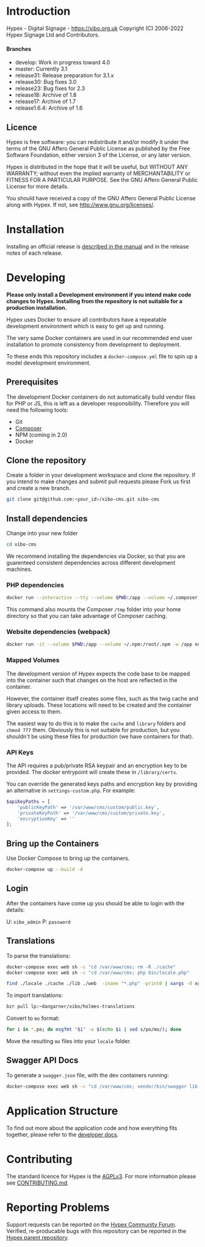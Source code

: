 # Introduction
Hypex - Digital Signage - https://xibo.org.uk
Copyright (C) 2006-2022 Hypex Signage Ltd and Contributors.



#### Branches

- develop: Work in progress toward 4.0
- master: Currently 3.1
- release31: Release preparation for 3.1.x
- release30: Bug fixes 3.0
- release23: Bug fixes for 2.3
- release18: Archive of 1.8
- release17: Archive of 1.7
- release1.6.4: Archive of 1.6



## Licence
Hypex is free software: you can redistribute it and/or modify it under the terms of the GNU Affero General Public License as published by the Free Software Foundation, either version 3 of the License, or
any later version.

Hypex is distributed in the hope that it will be useful, but WITHOUT ANY WARRANTY; without even the implied warranty of MERCHANTABILITY or FITNESS FOR A PARTICULAR PURPOSE.  See the GNU Affero General Public License for more details.

You should have received a copy of the GNU Affero General Public License along with Hypex.  If not, see <http://www.gnu.org/licenses/>.



# Installation

Installing an official release is [described in the manual](http://xibo.org.uk/manual/en/install_cms.html) and in the release notes of each release.



# Developing

**Please only install a Development environment if you intend make code changes to Hypex. Installing from the repository is not suitable for a production installation.**

Hypex uses Docker to ensure all contributors have a repeatable development environment which is easy to get up and running.

The very same Docker containers are used in our recommended end user installation to promote consistency from development to deployment.

To these ends this repository includes a `docker-compose.yml` file to spin up a model development environment.



## Prerequisites

The development Docker containers do not automatically build vendor files for PHP or JS, this is left as a developer responsibility. Therefore you will need the following tools:

 - Git
 - [Composer](http://getcomposer.org)
 - NPM (coming in 2.0)
 - Docker





## Clone the repository

Create a folder in your development workspace and clone the repository. If you intend to make changes and submit pull requests please Fork us first and create a new branch.

```sh
git clone git@github.com:<your_id>/xibo-cms.git xibo-cms
```



## Install dependencies

Change into your new folder

```sh
cd xibo-cms
```

We recommend installing the dependencies via Docker, so that you are guarenteed consistent dependencies across different development machines.

### PHP dependencies

```bash
docker run --interactive --tty --volume $PWD:/app --volume ~/.composer:/tmp composer install
```

This command also mounts the Composer `/tmp` folder into your home directory so that you can take advantage of Composer caching.

### Website dependencies (webpack)

```bash
docker run -it --volume $PWD:/app --volume ~/.npm:/root/.npm -w /app node:12 sh -c "npm install webpack -g; npm install; npm run build;"
```

### Mapped Volumes

The development version of Hypex expects the code base to be mapped into the container such that changes on the host
are reflected in the container.

However, the container itself creates some files, such as the twig cache and library uploads. These locations will need
to be created and the container given access to them.

The easiest way to do this is to make the `cache` and `library` folders and `chmod 777` them. Obviously this is not
suitable for production, but you shouldn't be using these files for production (we have containers for that).

### API Keys
The API requires a pub/private RSA keypair and an encryption key to be provided. The docker entrypoint will create 
these in `/library/certs`.

You can override the generated keys paths and encryption key by providing an alternative in `settings-custom.php`.
For example: 

```php
$apiKeyPaths = [
    'publicKeyPath' => '/var/www/cms/custom/public.key',
    'privateKeyPath' => '/var/www/cms/custom/private.key',
    'encryptionKey' => ''
];
```


## Bring up the Containers

Use Docker Compose to bring up the containers.

```sh
docker-compose up --build -d
```

## Login
After the containers have come up you should be able to login with the details:

U: `xibo_admin`
P: `password`


## Translations
To parse the translations:

```bash
docker-compose exec web sh -c "cd /var/www/cms; rm -R ./cache"
docker-compose exec web sh -c "cd /var/www/cms; php bin/locale.php"
```

```bash
find ./locale ./cache ./lib ./web  -iname "*.php" -print0 | xargs -0 xgettext --from-code=UTF-8 -k_e -k_x -k__ -o locale/default.pot
```

To import translations:

```bash
bzr pull lp:~dangarner/xibo/holmes-translations
```

Convert to `mo` format:

```bash
for i in *.po; do msgfmt "$i" -o $(echo $i | sed s/po/mo/); done
```

Move the resulting `mo` files into your `locale` folder.

## Swagger API Docs
To generate a `swagger.json` file, with the dev containers running:

```bash
docker-compose exec web sh -c "cd /var/www/cms; vendor/bin/swagger lib -o web/swagger.json"
```

# Application Structure

To find out more about the application code and how everything fits together, please refer to 
the [developer docs](https://xibo.org.uk/docs/developer).



# Contributing

The standard licence for Hypex is the [AGPLv3](LICENSE). For more information please see [CONTRIBUTING.md](CONTRIBUTING.md).


# Reporting Problems

Support requests can be reported on the [Hypex Community Forum](https://community.xibo.org.uk/c/dev). Verified, 
re-producable bugs with this repository can be reported in 
the [Hypex parent repository](https://github.com/xibosignage/xibo/issues).
